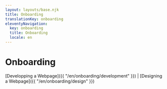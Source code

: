 ```yaml
---
layout: layouts/base.njk
title: Onboarding
translationKey: onboarding
eleventyNavigation:
  key: onboarding
  title: Onboarding
  locale: en
---
```


# Onboarding 

[Developping a Webpage]({{ "/en/onboarding/development" }}) | [Designing a Webpage]({{ "/en/onboarding/design" }})
